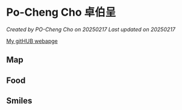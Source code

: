 
# Po-Cheng Cho 卓伯呈

*Created by PO-Cheng Cho on 20250217 Last updated on 20250217*

[My gitHUB webapge]() 


## Map



## Food


## Smiles

